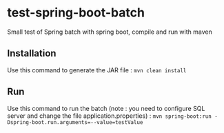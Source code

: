 # test-spring-boot-batch
Small test of Spring batch with spring boot, compile and run with maven
## Installation
Use this command to generate the JAR file :
`mvn clean install`
## Run
Use this command to run the batch (note : you need to configure SQL server and change the file application.properties) :
`mvn spring-boot:run -Dspring-boot.run.arguments=--value=testValue`
